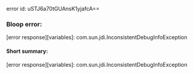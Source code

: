 error id: uSTJ6a70tGUAnsK1yjafcA==
### Bloop error:

[error response][variables]: com.sun.jdi.InconsistentDebugInfoException
#### Short summary: 

[error response][variables]: com.sun.jdi.InconsistentDebugInfoException
